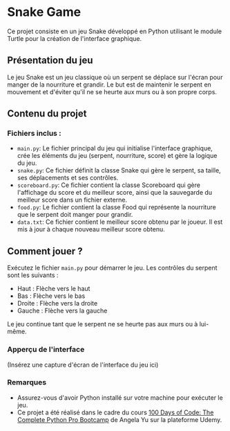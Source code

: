 # Snake Game

Ce projet consiste en un jeu Snake développé en Python utilisant le module Turtle pour la création de l'interface graphique.

## Présentation du jeu

Le jeu Snake est un jeu classique où un serpent se déplace sur l'écran pour manger de la nourriture et grandir. Le but est de maintenir le serpent en mouvement et d'éviter qu'il ne se heurte aux murs ou à son propre corps.

## Contenu du projet

### Fichiers inclus :

- `main.py`: Le fichier principal du jeu qui initialise l'interface graphique, crée les éléments du jeu (serpent, nourriture, score) et gère la logique du jeu.
- `snake.py`: Ce fichier définit la classe Snake qui gère le serpent, sa taille, ses déplacements et ses contrôles.
- `scoreboard.py`: Ce fichier contient la classe Scoreboard qui gère l'affichage du score et du meilleur score, ainsi que la sauvegarde du meilleur score dans un fichier externe.
- `food.py`: Le fichier contient la classe Food qui représente la nourriture que le serpent doit manger pour grandir.
- `data.txt`: Ce fichier contient le meilleur score obtenu par le joueur. Il est mis à jour à chaque nouveau meilleur score obtenu.

## Comment jouer ?

Exécutez le fichier `main.py` pour démarrer le jeu.
Les contrôles du serpent sont les suivants :
- Haut : Flèche vers le haut
- Bas : Flèche vers le bas
- Droite : Flèche vers la droite
- Gauche : Flèche vers la gauche

Le jeu continue tant que le serpent ne se heurte pas aux murs ou à lui-même.

### Apperçu de l'interface

(Insérez une capture d'écran de l'interface du jeu ici)

### Remarques

- Assurez-vous d'avoir Python installé sur votre machine pour exécuter le jeu.
- Ce projet a été réalisé dans le cadre du cours [100 Days of Code: The Complete Python Pro Bootcamp](https://www.udemy.com/course/100-days-of-code/) de Angela Yu sur la plateforme Udemy.
